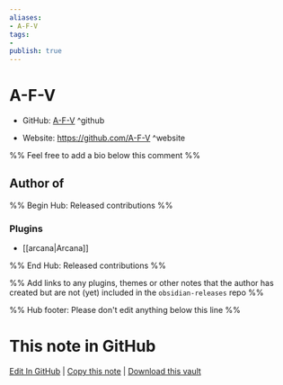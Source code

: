 ```yaml
---
aliases:
- A-F-V
tags:
- 
publish: true
---
```


# A-F-V

- GitHub: [A-F-V](https://github.com/A-F-V/) ^github
<!-- - Discord: `@` ^discord-->
- Website: <https://github.com/A-F-V> ^website
<!-- - [[Publish sites|Publish site]]: <https://> ^publish-->

%% Feel free to add a bio below this comment %%


## Author of

%% Begin Hub: Released contributions %%
### Plugins
- [[arcana|Arcana]]

%% End Hub: Released contributions %%

%% Add links to any plugins, themes or other notes that the author has created but are not (yet) included in the `obsidian-releases` repo %%

<!--
### Unlisted plugins
-->

<!--
### Others
-->

<!--
## Sponsor this author
-->

<!-- - [[GitHub sponsors]]: [Sponsor @A-F-V on GitHub Sponsors](https://github.com/sponsors/A-F-V) ^github-sponsor-->
<!-- - [[Buy me a coffee]]: <https://> ^buy-me-a-coffee-->
<!-- - [[PayPal]]: <https://> ^paypal-->
<!-- - [[Patreon]]: <https://> ^patreon-->

<!--
## Follow this author
-->

<!-- - [[YouTube Channels|On YouTube]]: <https://> ^youtube-->
<!-- - Twitter: <https://> ^twitter-->
<!-- - ... -->

%% Hub footer: Please don't edit anything below this line %%

# This note in GitHub

<span class="git-footer">[Edit In GitHub](https://github.dev/obsidian-community/obsidian-hub/blob/main/01%20-%20Community/People/A-F-V.md "git-hub-edit-note") | [Copy this note](https://raw.githubusercontent.com/obsidian-community/obsidian-hub/main/01%20-%20Community/People/A-F-V.md "git-hub-copy-note") | [Download this vault](https://github.com/obsidian-community/obsidian-hub/archive/refs/heads/main.zip "git-hub-download-vault") </span>
